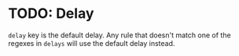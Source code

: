 # TODO: Delay

`delay` key is the default delay. Any rule that doesn't match one of the regexes in `delays` will use the default delay instead.

